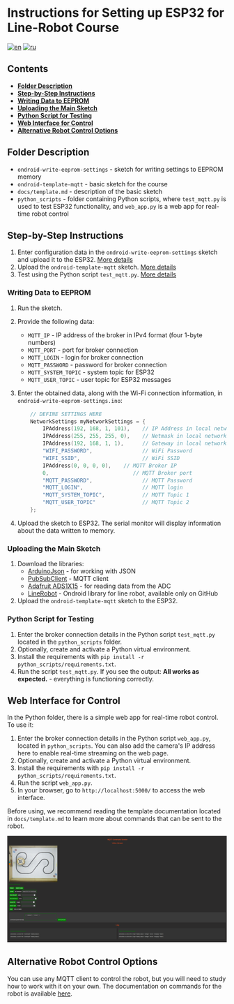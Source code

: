 # Instructions for Setting up ESP32 for Line-Robot Course

[![en](https://img.shields.io/badge/lang-en-red.svg)](Readme.md)
[![ru](https://img.shields.io/badge/lang-ru-red.svg)](Readme.ru.md)

## Contents

- [**Folder Description**](#folder-description)
- [**Step-by-Step Instructions**](#step-by-step-instructions)
- [**Writing Data to EEPROM**](#writing-data-to-eeprom)
- [**Uploading the Main Sketch**](#uploading-the-main-sketch)
- [**Python Script for Testing**](#python-script-for-testing)
- [**Web Interface for Control**](#web-interface-for-control)
- [**Alternative Robot Control Options**](#alternative-robot-control-options)

## Folder Description

- `ondroid-write-eeprom-settings` - sketch for writing settings to EEPROM memory
- `ondroid-template-mqtt` - basic sketch for the course
- `docs/template.md` - description of the basic sketch
- `python_scripts` - folder containing Python scripts, where `test_mqtt.py` is used to test ESP32 functionality, and `web_app.py` is a web app for real-time robot control

## Step-by-Step Instructions

1. Enter configuration data in the `ondroid-write-eeprom-settings` sketch and upload it to the ESP32. [More details](#writing-data-to-eeprom)
2. Upload the `ondroid-template-mqtt` sketch. [More details](#uploading-the-main-sketch)
3. Test using the Python script `test_mqtt.py`. [More details](#python-script-for-testing)

### Writing Data to EEPROM

1. Run the sketch.
2. Provide the following data:

	- `MQTT_IP` - IP address of the broker in IPv4 format (four 1-byte numbers)
	- `MQTT_PORT` - port for broker connection
	- `MQTT_LOGIN` - login for broker connection
	- `MQTT_PASSWORD` - password for broker connection
	- `MQTT_SYSTEM_TOPIC` - system topic for ESP32
	- `MQTT_USER_TOPIC` - user topic for ESP32 messages

3. Enter the obtained data, along with the Wi-Fi connection information, in `ondroid-write-eeprom-settings.ino`:

	```cpp
		// DEFINE SETTINGS HERE
		NetworkSettings myNetworkSettings = {
			IPAddress(192, 168, 1, 101),    // IP Address in local network NOT USED
            IPAddress(255, 255, 255, 0),    // Netmask in local network NOT USED
            IPAddress(192, 168, 1, 1),      // Gateway in local network NOT USED        
			"WIFI_PASSWORD",                // WiFi Password     
			"WIFI_SSID",                    // WiFi SSID
			IPAddress(0, 0, 0, 0),    // MQTT Broker IP
			0,                           // MQTT Broker port
			"MQTT_PASSWORD",                // MQTT Password
			"MQTT_LOGIN",                   // MQTT login
			"MQTT_SYSTEM_TOPIC",            // MQTT Topic 1
			"MQTT_USER_TOPIC"               // MQTT Topic 2
		};
	```

4. Upload the sketch to ESP32. The serial monitor will display information about the data written to memory.

### Uploading the Main Sketch

1. Download the libraries:
	- [ArduinoJson](https://docs.arduino.cc/libraries/arduinojson/https://github.com/bblanchon/ArduinoJson) - for working with JSON
	- [PubSubClient](https://docs.arduino.cc/libraries/pubsubclient) - MQTT client
	- [Adafruit ADS1X15](https://docs.arduino.cc/libraries/adafruit-ads1x15) - for reading data from the ADC
	- [LineRobot](https://github.com/autolab-fi/LineRobotLibrary) - Ondroid library for line robot, available only on GitHub
2. Upload the `ondroid-template-mqtt` sketch to the ESP32.

### Python Script for Testing

1. Enter the broker connection details in the Python script `test_mqtt.py` located in the `python_scripts` folder.
2. Optionally, create and activate a Python virtual environment.
3. Install the requirements with `pip install -r python_scripts/requirements.txt`.
4. Run the script `test_mqtt.py`. If you see the output: **All works as expected.** - everything is functioning correctly.

## Web Interface for Control

In the Python folder, there is a simple web app for real-time robot control. To use it:

1. Enter the broker connection details in the Python script `web_app.py`, located in `python_scripts`. You can also add the camera's IP address here to enable real-time streaming on the web page.
2. Optionally, create and activate a Python virtual environment.
3. Install the requirements with `pip install -r python_scripts/requirements.txt`.
4. Run the script `web_app.py`.
5. In your browser, go to `http://localhost:5000/` to access the web interface.

Before using, we recommend reading the template documentation located in `docs/template.md` to learn more about commands that can be sent to the robot.

![alt text](<docs/web_interface.png>)

## Alternative Robot Control Options

You can use any MQTT client to control the robot, but you will need to study how to work with it on your own. The documentation on commands for the robot is available [here](docs/template.md).
